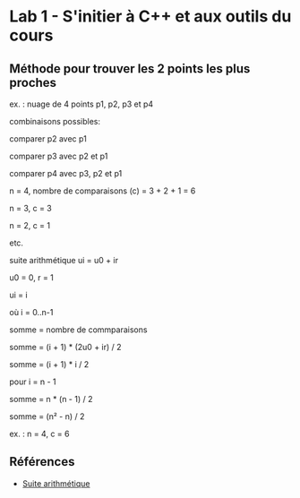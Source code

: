 # Lab 1 - S'initier à C++ et aux outils du cours

## Méthode pour trouver les 2 points les plus proches

ex. : nuage de 4 points p1, p2, p3 et p4

combinaisons possibles:

comparer p2 avec p1

comparer p3 avec p2 et p1

comparer p4 avec p3, p2 et p1

n = 4, nombre de comparaisons (c) = 3 + 2 + 1 = 6

n = 3, c = 3

n = 2, c = 1

etc.

suite arithmétique
ui = u0 + ir

u0 = 0, r = 1

ui = i

où i = 0..n-1

somme = nombre de commparaisons

somme = (i + 1) * (2u0 + ir) / 2

somme = (i + 1) * i / 2

pour i = n - 1

somme = n * (n - 1) / 2 

somme = (n² - n) / 2

ex. : n = 4, c = 6

## Références
* [Suite arithmétique](https://fr.wikipedia.org/wiki/Suite_arithm%C3%A9tique)